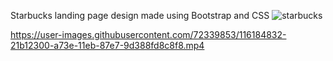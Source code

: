 Starbucks landing page design made using Bootstrap and CSS
![starbucks](https://user-images.githubusercontent.com/72339853/116187786-d6017800-a743-11eb-8bd7-3e7c44493a97.JPG)

https://user-images.githubusercontent.com/72339853/116184832-21b12300-a73e-11eb-87e7-9d388fd8c8f8.mp4
